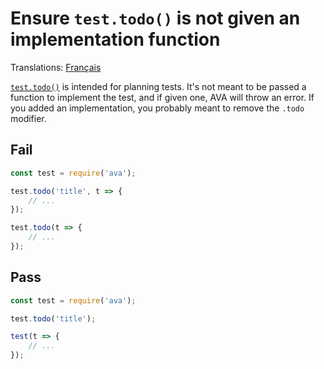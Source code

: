 # Ensure `test.todo()` is not given an implementation function

Translations: [Français](https://github.com/avajs/ava-docs/blob/master/fr_FR/related/eslint-plugin-ava/docs/rules/no-todo-implementation.md)

[`test.todo()`](https://github.com/avajs/ava/blob/master/docs/01-writing-tests.md#test-placeholders-todo) is intended for planning tests. It's not meant to be passed a function to implement the test, and if given one, AVA will throw an error. If you added an implementation, you probably meant to remove the `.todo` modifier.


## Fail

```js
const test = require('ava');

test.todo('title', t => {
	// ...
});

test.todo(t => {
	// ...
});
```


## Pass

```js
const test = require('ava');

test.todo('title');

test(t => {
	// ...
});
```
